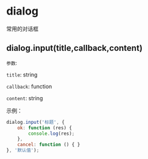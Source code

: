 # dialog

常用的对话框

## dialog.input(title,callback,content)

`参数`:

`title`: string

`callback`: function

`content`: string

示例：

```javascript
dialog.input('标题', {
    ok: function (res) {
        console.log(res);
    },
    cancel: function () { }
}, '默认值');
```
